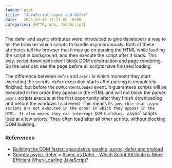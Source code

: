 ```yaml
---
layout: post
title:  "JavaScript async and defer"
date:   2021-02-18 17:27:00 -0700
categories: [HTTP, Web, JavaScript]
---
```


The defer and async attributes were introduced to give developers
a way to tell the browser which scripts to handle asynchronously.
Both of these attributes tell the browser that it may go on parsing the
HTML while loading the script in background, and then execute the 
script after it loads. This way, script downloads don't block 
DOM construction and page rendering. So the user can see the page
before all scripts have finished loading.

The difference between `defer` and `async` is which momemt they 
start executing the scripts.
`defer` execution starts after parsing is completely finished,
but before the `DOMContentLoaded` event. It guarantees scripts
will be executed in the order they appear in the HTML and will 
not block the parser.
`async` scripts execute at the first opportunity after they finish
downloading and before the windows `load` event. This means it`s
possible that async scripts are not executed in the order in which
they appear in the HTML. It also means they can interrupt DOM building.
`async` scripts load at a low priorty. They often load after all other
scripts, without blocking DOM building. 


### References
- [Building the DOM faster: speculative parsing, async, defer and preload](https://hacks.mozilla.org/2017/09/building-the-dom-faster-speculative-parsing-async-defer-and-preload/)
- [Scripts: async, defer](https://javascript.info/script-async-defer)
= [Async vs Defer - Which Script Attribute is More Efficient When Loading JavaScript?](https://curiosum.dev/blog/seo-speed-script-tags-async-vs-defer)